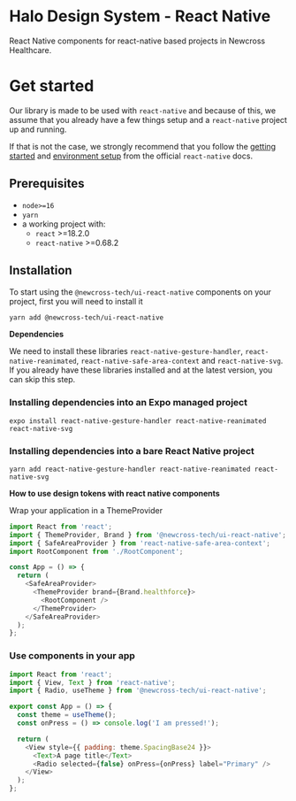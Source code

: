 # Halo Design System - React Native

React Native components for react-native based projects in Newcross Healthcare.

# Get started

Our library is made to be used with `react-native` and because of this, we assume that you already have a few things setup and a `react-native` project up and running.

If that is not the case, we strongly recommend that you follow the [getting started](https://reactnative.dev/docs/getting-started) and [environment setup](https://reactnative.dev/docs/environment-setup) from the official `react-native` docs.

## Prerequisites

- `node>=16`
- `yarn`
- a working project with:
  - `react` >=18.2.0
  - `react-native` >=0.68.2

## Installation

To start using the `@newcross-tech/ui-react-native` components on your project, first you will need to install it

```sh
yarn add @newcross-tech/ui-react-native
```

**Dependencies**

We need to install these libraries `react-native-gesture-handler`, `react-native-reanimated`, `react-native-safe-area-context` and `react-native-svg`. If you already have these libraries installed and at the latest version, you can skip this step.

### Installing dependencies into an Expo managed project​

```
expo install react-native-gesture-handler react-native-reanimated react-native-svg

```

### Installing dependencies into a bare React Native project​

```
yarn add react-native-gesture-handler react-native-reanimated react-native-svg

```

**How to use design tokens with react native components**

Wrap your application in a ThemeProvider

```javascript
import React from 'react';
import { ThemeProvider, Brand } from '@newcross-tech/ui-react-native';
import { SafeAreaProvider } from 'react-native-safe-area-context';
import RootComponent from './RootComponent';

const App = () => {
  return (
    <SafeAreaProvider>
      <ThemeProvider brand={Brand.healthforce}>
        <RootComponent />
      </ThemeProvider>
    </SafeAreaProvider>
  );
};
```

### Use components in your app

```javascript
import React from 'react';
import { View, Text } from 'react-native';
import { Radio, useTheme } from '@newcross-tech/ui-react-native';

export const App = () => {
  const theme = useTheme();
  const onPress = () => console.log('I am pressed!');

  return (
    <View style={{ padding: theme.SpacingBase24 }}>
      <Text>A page title</Text>
      <Radio selected={false} onPress={onPress} label="Primary" />
    </View>
  );
};
```
